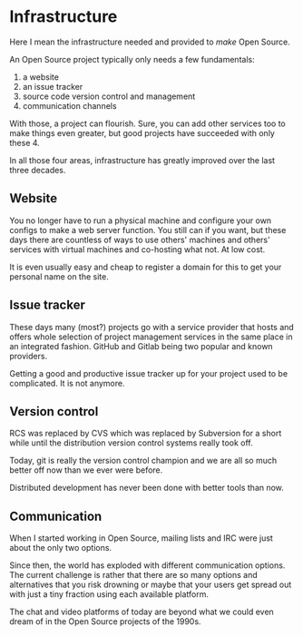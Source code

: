 # Infrastructure

Here I mean the infrastructure needed and provided to *make* Open Source.

An Open Source project typically only needs a few fundamentals:

1. a website
2. an issue tracker
3. source code version control and management
4. communication channels

With those, a project can flourish. Sure, you can add other services too to
make things even greater, but good projects have succeeded with only these 4.

In all those four areas, infrastructure has greatly improved over the last
three decades.

## Website

You no longer have to run a physical machine and configure your own configs to
make a web server function. You still can if you want, but these days there
are countless of ways to use others' machines and others' services with
virtual machines and co-hosting what not. At low cost.

It is even usually easy and cheap to register a domain for this to get your
personal name on the site.

## Issue tracker

These days many (most?) projects go with a service provider that hosts and
offers whole selection of project management services in the same place in an
integrated fashion. GitHub and Gitlab being two popular and known providers.

Getting a good and productive issue tracker up for your project used to be
complicated. It is not anymore.

## Version control

RCS was replaced by CVS which was replaced by Subversion for a short while
until the distribution version control systems really took off.

Today, git is really the version control champion and we are all so much
better off now than we ever were before.

Distributed development has never been done with better tools than now.

## Communication

When I started working in Open Source, mailing lists and IRC were just about
the only two options.

Since then, the world has exploded with different communication options. The
current challenge is rather that there are so many options and alternatives
that you risk drowning or maybe that your users get spread out with just a
tiny fraction using each available platform.

The chat and video platforms of today are beyond what we could even dream of
in the Open Source projects of the 1990s.
